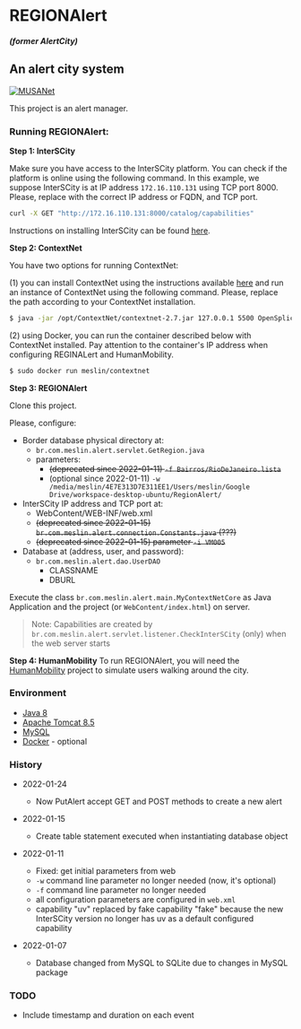 # REGIONAlert
##### (former AlertCity)
## An alert city system

[![MUSANet](https://raw.githubusercontent.com/meslin8752/InterSCity-onibus/master/PoweredByMUSANet.png)](https://musanet.meslin.com.br/)

This project is an alert manager.


### Running REGIONAlert:

**Step 1: InterSCity**

Make sure you have access to the InterSCity platform. You can check if the platform is online using the following command. In this example, we suppose InterSCity is at IP address `172.16.110.131` using TCP port 8000. Please, replace with the correct IP address or FQDN, and TCP port.
```sh
curl -X GET "http://172.16.110.131:8000/catalog/capabilities"
```

Instructions on installing InterSCity can be found [here](https://gitlab.com/interscity/interscity-platform/interscity-platform/-/tree/master/deploy).

**Step 2: ContextNet**

You have two options for running ContextNet:

(1) you can install ContextNet using the instructions available [here](http://wiki.lac.inf.puc-rio.br/doku.php) and run an instance of ContextNet using the following command. Please, replace the path according to your ContextNet installation.
```sh
$ java -jar /opt/ContextNet/contextnet-2.7.jar 127.0.0.1 5500 OpenSplice
```

(2) using Docker, you can run the container described below with ContextNet installed. Pay attention to the container's IP address when configuring REGINALert and HumanMobility.
```sh
$ sudo docker run meslin/contextnet
```

**Step 3: REGIONAlert**

Clone this project.

Please, configure:

* Border database physical directory at:
  * `br.com.meslin.alert.servlet.GetRegion.java`
  * parameters:
    * ~~(deprecated since 2022-01-11) `-f Bairros/RioDeJaneiro.lista`~~
    * (optional since 2022-01-11) `-w /media/meslin/4E7E313D7E311EE1/Users/meslin/Google Drive/workspace-desktop-ubuntu/RegionAlert/`
* InterSCity IP address and TCP port at:
  * WebContent/WEB-INF/web.xml
  * ~~(deprecated since 2022-01-15) `br.com.meslin.alert.connection.Constants.java` (???)~~
  * ~~(deprecated since 2022-01-15) parameter `-i VM005`~~
* Database at (address, user, and password):
  * `br.com.meslin.alert.dao.UserDAO`
    * CLASSNAME
    * DBURL

Execute the class `br.com.meslin.alert.main.MyContextNetCore` as Java Application and the project (or `WebContent/index.html`) on server.

> Note: Capabilities are created by `br.com.meslin.alert.servlet.listener.CheckInterSCity` (only) when the web server starts

**Step 4: HumanMobility**
To run REGIONAlert, you will need the [HumanMobility](https://github.com/meslin8752/HumanMobility.git) project to simulate users walking around the city.


### Environment
* [Java 8](https://www.java.com/en/download/)
* [Apache Tomcat 8.5](https://tomcat.apache.org/download-80.cgi)
* [MySQL](https://dev.mysql.com/downloads/)
* [Docker](https://www.docker.com/) - optional


### History
* 2022-01-24
  * Now PutAlert accept GET and POST methods to create a new alert

* 2022-01-15
  * Create table statement executed when instantiating database object

* 2022-01-11
  * Fixed: get initial parameters from web
  * `-w` command line parameter no longer needed (now, it's optional)
  * `-f` command line parameter no longer needed
  * all configuration parameters are configured in `web.xml`
  * capability "uv" replaced by fake capability "fake" because the new InterSCity version no longer has uv as a default configured capability

* 2022-01-07
  * Database changed from MySQL to SQLite due to changes in MySQL package
  
  
### TODO
* Include timestamp and duration on each event
    
